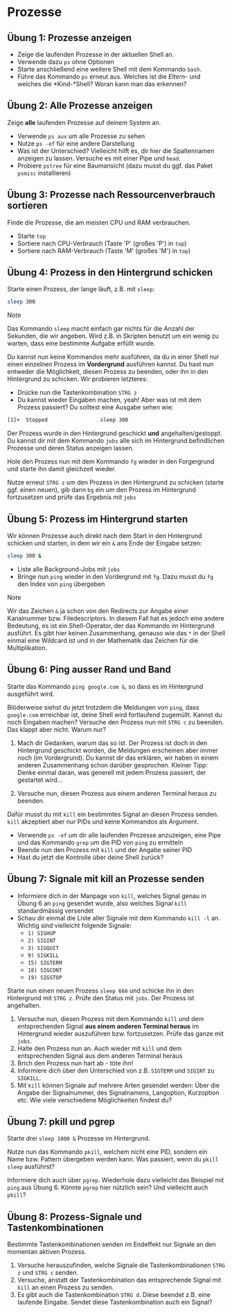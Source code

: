 # Prozesse

## Übung 1: Prozesse anzeigen
- Zeige die laufenden Prozesse in der aktuellen Shell an. 
- Verwende dazu `ps` ohne Optionen
- Starte anschließend eine weitere Shell mit dem Kommando `bash`. 
- Führe das Kommando `ps` erneut aus. Welches ist die *Eltern-* und welches die *Kind-*Shell? Woran kann man das erkennen?

## Übung 2: Alle Prozesse anzeigen
Zeige **alle** laufenden Prozesse auf deinem System an.
- Verwende `ps aux` um alle Prozesse zu sehen
- Nutze `ps -ef` für eine andere Darstellung
- Was ist der Unterschied? Vielleicht hilft es, dir hier die Spaltennamen anzeigen zu lassen. Versuche es mit einer Pipe und `head`.
- Probiere `pstree` für eine Baumansicht (dazu musst du ggf. das Paket `psmisc` installieren)

## Übung 3: Prozesse nach Ressourcenverbrauch sortieren
Finde die Prozesse, die am meisten CPU und RAM verbrauchen.
- Starte `top`
- Sortiere nach CPU-Verbrauch (Taste 'P' (großes 'P') in `top`)
- Sortiere nach RAM-Verbrauch (Taste 'M' (großes 'M') in `top`)

## Übung 4: Prozess in den Hintergrund schicken
Starte einen Prozess, der lange läuft, z.B. mit `sleep`:
```bash
sleep 300
```
> [!NOTE]
> Das Kommando `sleep` macht einfach gar nichts für die Anzahl der Sekunden, die wir angeben. Wird z.B. in Skripten benutzt um ein wenig zu warten, dass eine bestimmte Aufgabe erfüllt wurde.

Du kannst nun keine Kommandos mehr ausführen, da du in einer Shell nur einen einzelnen Prozess im **Vordergrund** ausführen kannst. Du hast nun entweder die Möglichkeit, diesen Prozess zu beenden, oder ihn in den Hintergrund zu schicken. Wir probieren letzteres:
- Drücke nun die Tastenkombination `STRG z`
- Du kannst wieder Eingaben machen, yeah! Aber was ist mit dem Prozess passiert? Du solltest eine Ausgabe sehen wie:
```bash
[1]+  Stopped                 sleep 300
```
Der Prozess wurde in den Hintergrund geschickt **und** angehalten/gestoppt. Du kannst dir mit dem Kommando `jobs` alle sich im Hintergrund befindlichen Prozesse und deren Status anzeigen lassen.

Hole den Prozess nun mit dem Kommando `fg` wieder in den Forgergrund und starte ihn damit gleichzeit wieder.

Nutze erneut `STRG z` um den Prozess in den Hintergrund zu schicken (starte ggf. einen neuen), gib dann `bg` ein um den Prozess im Hintergrund fortzusetzen und prüfe das Ergebnis mit `jobs`

## Übung 5: Prozess im Hintergrund starten
Wir können Prozesse auch direkt nach dem Start in den Hintergrund schicken und starten, in dem wir ein `&` ans Ende der Eingabe setzen:
```bash
sleep 300 &
```
- Liste alle Background-Jobs mit `jobs`
- Bringe nun `ping` wieder in den Vordergrund mit `fg`. Dazu musst du `fg` den Index von `ping` übergeben

> [!NOTE]
> Wir das Zeichen `&` ja schon von den Redirects zur Angabe einer Kanalnummer bzw. Filedescriptors. In diesem Fall hat es jedoch eine andere Bedeutung, es ist ein Shell-Operator, der das Kommando im Hintergrund ausführt. Es gibt hier keinen Zusammenhang, genauso wie das `*` in der Shell einmal eine Wildcard ist und in der Mathematik das Zeichen für die Multiplikation.

## Übung 6: Ping ausser Rand und Band

Starte das Kommando `ping google.com &`, so dass es im Hintergrund ausgeführt wird. 

Blöderweise siehst du jetzt trotzdem die Meldungen von `ping`, dass `google.com` erreichbar ist, deine Shell wird fortlaufend zugemüllt. Kannst du noch Eingaben machen? Versuche den Prozess nun mit `STRG c` zu beenden. Das klappt aber nicht. Warum nur?

1. Mach dir Gedanken, warum das so ist. Der Prozess ist doch in den Hintergrund geschickt worden, die Meldungen erscheinen aber immer noch (im Vordergrund). Du kannst dir das erklären, wir haben in einem anderen Zusammenhang schon darüber gesprochen. Kleiner Tipp: Denke einmal daran, was generell mit jedem Prozess passiert, der gestartet wird...

2. Versuche nun, diesen Prozess aus einem anderen Terminal heraus zu beenden. 

Dafür musst du mit `kill` ein bestimmtes Signal an diesen Prozess senden. `kill` akzeptiert aber nur PIDs und keine Kommandos als Argument.

- Verwende `ps -ef` um dir alle laufenden Prozesse anzuzeigen, eine Pipe und das Kommando `grep`  um die PID von `ping` zu ermitteln
- Beende nun den Prozess mit `kill` und der Angabe seiner PID
- Hast du jetzt die Kontrolle über deine Shell zurück? 

## Übung 7: Signale mit kill an Prozesse senden
- Informiere dich in der Manpage von `kill`, welches Signal genau in Übung 6 an `ping` gesendet wurde, also welches Signal `kill` standardmässig versendet
- Schau dir einmal die Liste aller Signale mit dem Kommando `kill -l` an. Wichtig sind vielleicht folgende Signale:
  - `1) SIGHUP`
  - `2) SIGINT`
  - `3) SIGQUIT`
  - `9) SIGKILL`
  - `15) SIGTERM`
  - `18) SIGCONT`
  - `19) SIGSTOP`

Starte nun einen neuen Prozess `sleep 666` und schicke ihn in den Hintergrund mit `STRG z`. Prüfe den Status mit `jobs`. Der Prozess ist angehalten. 

1. Versuche nun, diesen Prozess mit dem Kommando `kill` und dem entsprechenden Signal **aus einem anderen Terminal heraus** im Hintergrund wieder auszuführen bzw. fortzusetzen. Prüfe das ganze mit `jobs`.
2. Halte den Prozess nun an. Auch wieder mit `kill` und dem entsprechenden Signal aus dem anderen Terminal heraus
3. Brich den Prozess nun hart ab - töte ihn!
4. Informiere dich über den Unterschied von z.B. `SIGTERM` und `SIGINT` zu `SIGKILL`.
5. Mit `kill` können Signale auf mehrere Arten gesendet werden: Über die Angabe der Signalnummer, des Signalnamens, Langoption, Kurzoption etc. Wie viele verschiedene Möglichkeiten findest du?

## Übung 7: pkill und pgrep
Starte drei `sleep 1000 &` Prozesse im Hintergrund.

Nutze nun das Kommando `pkill`, welchem nicht eine PID, sondern ein Name bzw. Pattern übergeben werden kann. Was passiert, wenn du `pkill sleep` ausführst?

Informiere dich auch über `pgrep`. Wiederhole dazu vielleicht das Beispiel mit `ping` aus Übung 6. Könnte `pgrep` hier nützlich sein? Und vielleicht auch `pkill`?

## Übung 8: Prozess-Signale und Tastenkombinationen
Bestimmte Tastenkombinationen senden im Endeffekt nur Signale an den momentan aktiven Prozess. 

1. Versuche herauszufinden, welche Signale die Tastenkombinationen `STRG z` und `STRG c` senden.
2. Versuche, anstatt der Tastenkombination das entsprechende Signal mit `kill` an einen Prozess zu senden.
3. Es gibt auch die Tastenkombination `STRG d`. Diese beendet z.B. eine laufende Eingabe. Sendet diese Tastenkombination auch ein Signal?

